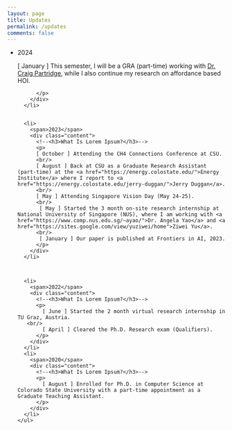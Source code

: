 ```yaml
---
layout: page
title: Updates
permalink: /updates
comments: false
---
```


<html>
<head>
  <title>Pure CSS Timeline Design With Cool Hover Effects</title>
  <meta name="viewport" content="width=device-width, initial-scale=1.0">
  <link rel="stylesheet" type="text/css" href="https://anjugopinath.github.io/styles/updates.css">
</head>
<body>
  <div class="timeline">
    <ul>
      <li>
        <span>2024</span>
        <div class="content">
          <!--<h3>What Is Lorem Ipsum?</h3>-->
          <p>
            [ January ] This semester, I will be a GRA (part-time) working with <a href="https://compsci.colostate.edu/person/?id=B671CC0FDBA374C584551B7982C0D4DE&sq=t">Dr. Craig Partridge</a>, while I also continue my research on affordance based HOI.
       <br/>
            
          </p>
        </div>
      </li>
     
      
      <li>
        <span>2023</span>
        <div class="content">
          <!--<h3>What Is Lorem Ipsum?</h3>-->
          <p>
          [ October ] Attending the CH4 Connections Conference at CSU.
          <br/>
          [ August ] Back at CSU as a Graduate Research Assistant (part-time) at the <a href="https://energy.colostate.edu/">Energy Institute</a> where I report to <a href="https://energy.colostate.edu/jerry-duggan/">Jerry Duggan</a>. 
          <br/>  
          [ May ] Attending Singapore Vision Day (May 24-25).
          <br/>
           [ May ] Started the 3 month on-site research internship at National University of Singapore (NUS), where I am working with <a href="https://www.comp.nus.edu.sg/~ayao/">Dr. Angela Yao</a> and <a href="https://sites.google.com/view/yuziwei/home">Ziwei Yu</a>. 
          <br/>     
           [ January ] Our paper is published at Frontiers in AI, 2023.
          </p>
        </div>
      </li>
      
      
      
      <li>
        <span>2022</span>
        <div class="content">
          <!--<h3>What Is Lorem Ipsum?</h3>-->
          <p>
            [ June ] Started the 2 month virtual research internship in TU Graz, Austria.
       <br/>
            [ April ] Cleared the Ph.D. Research exam (Qualifiers).
          </p>
        </div>
      </li>
      <li>
        <span>2020</span>
        <div class="content">
          <!--<h3>What Is Lorem Ipsum?</h3>-->
          <p>
            [ August ] Enrolled for Ph.D. in Computer Science at Colorado State University with a part-time appointment as a Graduate Teaching Assistant.
          </p>
        </div>
      </li>
    </ul>
  </div>

</body>
</html>


